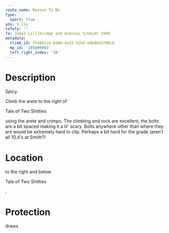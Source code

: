 ```yaml
---
route_name: Reason To Be
type:
  sport: true
yds: 5.11a
safety: ''
fa: James Lillibridge and Andreas Schmidt 1988
metadata:
  climb_id: ffe6611b-6d80-4a15-b1b0-e4b0bd37d0c0
  mp_id: '105806903'
  left_right_index: '10'
---
```

# Description
Spicy.

Climb the arete to the right of

Tale of Two Shitties

using the arete and crimps. The climbing and rock are excellent, the bolts are a bit spaced making it a lil' scary. Bolts anywhere other than where they are would be extremely hard to clip. Perhaps a bit hard for the grade (aren't all 10.d's at Smith?)

# Location
to the right and below

Tale of Two Shitties

.

# Protection
draws
